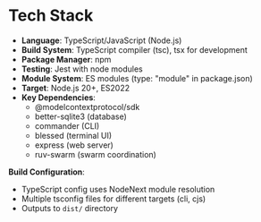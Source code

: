 # Tech Stack

- **Language**: TypeScript/JavaScript (Node.js)
- **Build System**: TypeScript compiler (tsc), tsx for development
- **Package Manager**: npm
- **Testing**: Jest with node modules
- **Module System**: ES modules (type: "module" in package.json)
- **Target**: Node.js 20+, ES2022
- **Key Dependencies**: 
  - @modelcontextprotocol/sdk
  - better-sqlite3 (database)
  - commander (CLI)
  - blessed (terminal UI)
  - express (web server)
  - ruv-swarm (swarm coordination)

**Build Configuration**:
- TypeScript config uses NodeNext module resolution
- Multiple tsconfig files for different targets (cli, cjs)
- Outputs to `dist/` directory